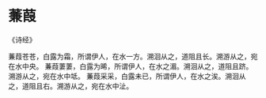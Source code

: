 蒹葭
====

《诗经》

蒹葭苍苍，白露为霜，所谓伊人，在水一方。溯洄从之，道阻且长。溯游从之，宛在水中央。
蒹葭萋萋，白露为晞，所谓伊人，在水之湄。溯洄从之，道阻且跻。溯游从之，宛在水中坻。
蒹葭采采，白露未已，所谓伊人，在水之涘。溯洄从之，道阻且右。溯游从之，宛在水中沚。
